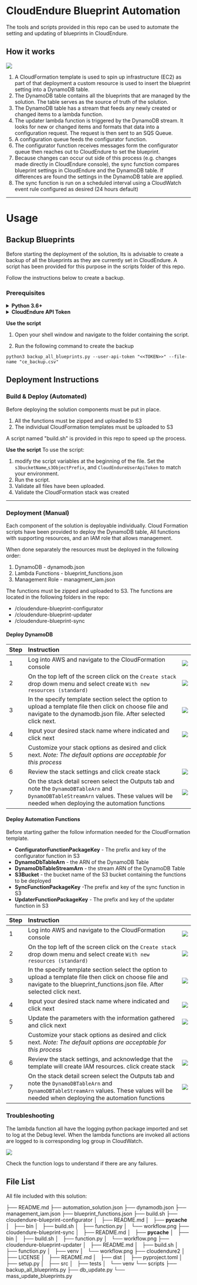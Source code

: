 # CloudEndure Blueprint Automation
The tools and scripts provided in this repo can be used to automate the setting and updating of blueprints in CloudEndure. 

## How it works
![](doc_imgs/workflow_overview.png)

1. A CloudFormation template is used to spin up infrastructure (EC2) as part of that deployment a custom resource is used to  insert the blueprint setting into a DynamoDB table.
2. The DynamoDB table contains all the blueprints that are managed by the solution. The table serves as the source of truth of the solution.
3. The DynamoDB table has a stream that feeds any newly created or changed items to a lambda function.
4. The updater lambda function is triggered by the DynamoDB stream. It looks for new or changed items and formats that data into a configuration request. The request is then sent to an SQS Queue.
5. A configuration queue feeds the configurator function.
6. The configurator function receives messages form the configurator queue then reaches out to CloudEndure to set the blueprint.
7. Because changes can occur out side of this process (e.g. changes made directly in CloudEndure console), the sync function compares blueprint settings in CloudEndure and the DynamoDB table. If differences are found the settings in the  DynamoDB table are applied.
8. The sync function is run on a scheduled interval using a CloudWatch event rule configured as desired (24 hours default)
<hr>

# Usage

## Backup Blueprints
Before starting the deployment of the solution, Its is advisable to create a backup of all the blueprints as they are currently set in CloudEndure. A script has been provided for this purpose in the scripts folder of this repo. 

Follow the instructions below to create a backup.

### Prerequisites
<details>
    <summary><strong>Python 3.6+</strong></summary>
The backup script was developed for Python 3.6 or later. To install python on your workstation follow the instructions for your OS below:
- Instructions for [Windows](https://www.python.org/downloads/)
- Instructions for [Linux](https://docs.python-guide.org/starting/install3/linux/)
</details>

<details>
    <summary><strong>CloudEndure API Token</strong></summary>
Before backing up the blueprints in your CloudEndure account you will need obtain your User API token. The process to get this token is described below.

1. Log into the CloudEndure console at [console.cloudendure.com](console.cloudendure.com)
2. Navigating to Setup & Info > OTHER SETTINGS > API Token
3. If a key was not previously generated, Click on GENERATE NEW TOKEN to generate a new API Token. If a token exists you can use it or generate a new one.
</details>

**Use the script**
1. Open your shell window and navigate to the folder containing the script.

2. Run the following command to create the backup
``` shell
python3 backup_all_blueprints.py --user-api-token "<<TOKEN>>" --file-name "ce_backup.csv"
```

## Deployment Instructions
### Build & Deploy (Automated)
Before deploying the solution components must be put in place.
1. All the functions must be zipped and uploaded to S3
2. The individual CloudFormation templates must be uploaded to S3

A script named "build.sh" is provided in this repo to speed up the process.

**Use the script**
To use the script: 
1. modify the script variables at the beginning of the file. Set the `s3bucketName`,`s3ObjectPrefix`, and `CloudEndureUserApiToken` to match your environment.
2. Run the script.
3. Validate all files have been uploaded.
4. Validate the CloudFormation stack was created

<hr>

### Deployment (Manual)
Each component of the solution is deployable individually. Cloud Formation scripts have been provided to deploy the DynamoDB table, All functions with supporting resources, and an IAM role that allows management.

When done separately the resources must be deployed in the following order:

1. DynamoDB - dynamodb.json
2. Lambda Functions - blueprint_functions.json
3. Management Role - managment_iam.json

The functions must be zipped and uploaded to S3. The functions are located in the following folders in the repo:
- /cloudendure-blueprint-configurator
- /cloudendure-blueprint-updater
- /cloudendure-blueprint-sync

#### Deploy DynamoDB
| Step | Instruction | |
|:--|:--|:--|
| 1 | Log into AWS and navigate to the CloudFormation console | ![](doc_imgs/deployment_step_1.png)|
| 2 | On the top left of the screen click on the `Create stack` drop down menu and select create `With new resources (standard)` | ![](doc_imgs/deployment_step_2.png)|
| 3 | In the specify template section select the option to upload a template file then click on choose file and navigate to the dynamodb.json file. After selected click next. | ![](doc_imgs/deployment_step_3.png) |
| 4 | Input your desired stack name where indicated and click next | ![](doc_imgs/deployment_step_4.png) |
| 5 | Customize your stack options as desired and click next. *Note: The default options are acceptable for this process* |  |
| 6 | Review the stack settings and click create stack | ![](doc_imgs/deployment_step_6.png) |
|7| On the stack detail screen select the Outputs tab and note the `DynamoDBTableArn` and `DynamoDBTableStreamArn` values. These values will be needed when deploying the automation functions|![](doc_imgs/deployment_step_7.png)|

#### Deploy Automation Functions
Before starting gather the follow information needed for the CloudFormation template.

- **‌ConfiguratorFunctionPackageKey** - The prefix and key of the configurator function in S3
- **DynamoDbTableArn** - the ARN of the DynamoDB Table
- **DynamoDbTableStreamArn** - the stream ARN of the DynamoDB Table
- **S3Bucket** - the bucket name of the S3 bucket containing the functions to be deployed
- **SyncFunctionPackageKey** -The prefix and key of the sync function in S3
- **UpdaterFunctionPackageKey** - The prefix and key of the updater function in S3


| Step | Instruction | |
|:--|:--|:--|
| 1 | Log into AWS and navigate to the CloudFormation console | ![](doc_imgs/deployment_step_1.png)|
| 2 | On the top left of the screen click on the `Create stack` drop down menu and select create `With new resources (standard)` | ![](doc_imgs/deployment_step_2.png)|
| 3 | In the specify template section select the option to upload a template file then click on choose file and navigate to the blueprint_functions.json file. After selected click next. | ![](doc_imgs/deployment_step_3.png) |
| 4 | Input your desired stack name where indicated and click next | ![](doc_imgs/deployment_step_4.png) |
| 5 | Update the parameters with the information gathered and click next | ![](doc_imgs/deployment_step_6a.png) |
| 5 | Customize your stack options as desired and click next.  *Note: The default options are acceptable for this process* |  |
| 6 | Review the stack settings, and acknowledge that the template will create IAM resources. click create stack | ![](doc_imgs/deployment_step_6b.png) |
|7| On the stack detail screen select the Outputs tab and note the `DynamoDBTableArn` and `DynamoDBTableStreamArn` values. These values will be needed when deploying the automation functions|![](doc_imgs/deployment_step_7a.png)|

### Troubleshooting
The lambda function all have the logging python package imported and set to log at the Debug level. When the lambda functions are invoked all actions are logged to is corresponding log group in CloudWatch.

![](doc_imgs/log_example.png)

Check the function logs to understand if there are any failures.

## File List 
All file included with this solution:

├── README.md
├── automation_solution.json
├── dynamodb.json
├── management_iam.json
├── blueprint_functions.json
├── build.sh
├── cloudendure-blueprint-configurator
│   ├── README.md
│   ├── __pycache__
│   ├── bin
│   ├── build.sh
│   ├── function.py
│   └── workflow.png
├── cloudendure-blueprint-sync
│   ├── README.md
│   ├── __pycache__
│   ├── bin
│   ├── build.sh
│   ├── function.py
│   └── workflow.png
├── cloudendure-blueprint-updater
│   ├── README.md
│   ├── build.sh
│   ├── function.py
│   ├── venv
│   └── workflow.png
├── cloudendure2
│   ├── LICENSE
│   ├── README.md
│   ├── dist
│   ├── pyproject.toml
│   ├── setup.py
│   ├── src
│   ├── tests
│   └── venv
└── scripts
    ├── backup_all_blueprints.py
    ├── db_update.py
    └── mass_update_blueprints.py
